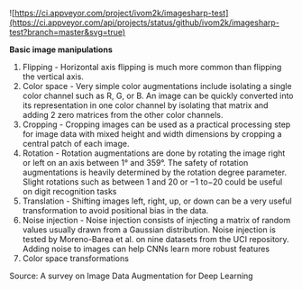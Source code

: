﻿![https://ci.appveyor.com/project/ivom2k/imagesharp-test](https://ci.appveyor.com/api/projects/status/github/ivom2k/imagesharp-test?branch=master&svg=true)

**Basic image manipulations**

1. Flipping - Horizontal axis flipping is much more common than flipping the vertical axis.
2. Color space - Very simple color augmentations include isolating a single color channel such as R, G, or B. An image can be quickly converted into its representation in one color channel by isolating that matrix and adding 2 zero matrices from the other color channels. 
3. Cropping - Cropping images can be used as a practical processing step for image data with mixed height and width dimensions by cropping a central patch of each image.
4. Rotation - Rotation augmentations are done by rotating the image right or left on an axis between 1° and 359°. The safety of rotation augmentations is heavily determined by the rotation degree parameter. Slight rotations such as between 1 and 20 or −1 to−20 could be useful on digit recognition tasks
5. Translation - Shifting images left, right, up, or down can be a very useful transformation to avoid positional bias in the data.
6. Noise injection - Noise injection consists of injecting a matrix of random values usually drawn from a Gaussian distribution. Noise injection is tested by Moreno-Barea et al. on nine datasets from the UCI repository. Adding noise to images can help CNNs learn more robust features
7. Color space transformations

Source: A survey on Image Data Augmentation for Deep Learning